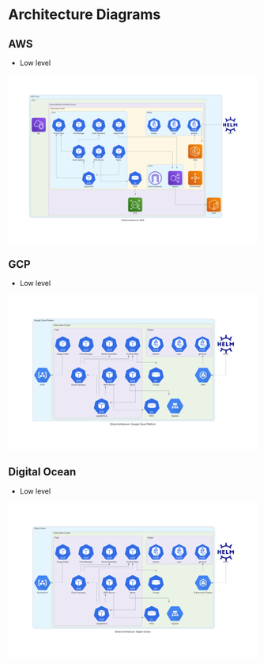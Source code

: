 # Architecture Diagrams

## AWS

* Low level

![alt text](generated/qhub_aws_architecture.png "AWS Low Level Architecture Diagram")


## GCP

* Low level

![alt text](generated/qhub_gcp_architecture.png "GCP Low Level Architecture Diagram")


## Digital Ocean

* Low level

![alt text](generated/qhub_do_architecture.png "DO Low Level Architecture Diagram")

